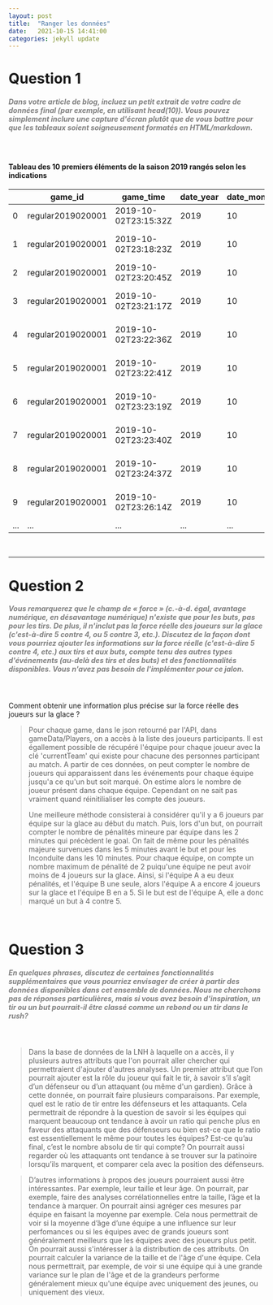 ```yaml
---
layout: post
title:  "Ranger les données"
date:   2021-10-15 14:41:00
categories: jekyll update
---
```


# Question 1

##### <span style="color:grey">Dans votre article de blog, incluez un petit extrait de votre cadre de données final (par exemple, en utilisant head(10)). Vous pouvez simplement inclure une capture d'écran plutôt que de vous battre pour que les tableaux soient soigneusement formatés en HTML/markdown.</span>

<br>

####  Tableau des 10 premiers éléments de la saison 2019 rangés selon les indications


|   | game_id           | game_time            | date_year | date_month | date_day | period_time | which_period | period_type | event_type | is_goal | shot_type  | strength | team_id | team_name           | team_link        | team_tri_code | shooter_name     | goalie_name       | rink_side | coord_x | coord_y |
|---|-------------------|----------------------|-----------|------------|----------|-------------|--------------|-------------|------------|---------|------------|----------|---------|---------------------|------------------|---------------|------------------|-------------------|-----------|---------|---------|
| 0 | regular2019020001 | 2019-10-02T23:15:32Z | 2019      | 10         | 2        | 00:25       | 1            | REGULAR     | Goal       | True    | Tip-In     | Even     | 9       | Ottawa Senators     | /api/v1/teams/9  | OTT           | Brady Tkachuk    | Frederik Andersen | left      | 85.0    | -1.0    |
| 1 | regular2019020001 | 2019-10-02T23:18:23Z | 2019      | 10         | 2        | 01:31       | 1            | REGULAR     | Shot       | False   | Snap Shot  |          | 10      | Toronto Maple Leafs | /api/v1/teams/10 | TOR           | Morgan Rielly    | Craig Anderson    | right     | -32.0   | -2.0    |
| 2 | regular2019020001 | 2019-10-02T23:20:45Z | 2019      | 10         | 2        | 03:23       | 1            | REGULAR     | Shot       | False   | Snap Shot  |          | 9       | Ottawa Senators     | /api/v1/teams/9  | OTT           | Dylan DeMelo     | Frederik Andersen | left      | 63.0    | -6.0    |
| 3 | regular2019020001 | 2019-10-02T23:21:17Z | 2019      | 10         | 2        | 03:56       | 1            | REGULAR     | Shot       | False   | Wrist Shot |          | 10      | Toronto Maple Leafs | /api/v1/teams/10 | TOR           | Morgan Rielly    | Craig Anderson    | right     | -59.0   | -20.0   |
| 4 | regular2019020001 | 2019-10-02T23:22:36Z | 2019      | 10         | 2        | 04:47       | 1            | REGULAR     | Shot       | False   | Slap Shot  |          | 10      | Toronto Maple Leafs | /api/v1/teams/10 | TOR           | Tyson Barrie     | Craig Anderson    | right     | -42.0   | -29.0   |
| 5 | regular2019020001 | 2019-10-02T23:22:41Z | 2019      | 10         | 2        | 04:53       | 1            | REGULAR     | Shot       | False   | Slap Shot  |          | 10      | Toronto Maple Leafs | /api/v1/teams/10 | TOR           | Tyson Barrie     | Craig Anderson    | right     | -52.0   | -7.0    |
| 6 | regular2019020001 | 2019-10-02T23:23:19Z | 2019      | 10         | 2        | 05:31       | 1            | REGULAR     | Shot       | False   | Wrist Shot |          | 10      | Toronto Maple Leafs | /api/v1/teams/10 | TOR           | Cody Ceci        | Craig Anderson    | right     | -38.0   | 38.0    |
| 7 | regular2019020001 | 2019-10-02T23:23:40Z | 2019      | 10         | 2        | 05:52       | 1            | REGULAR     | Shot       | False   | Wrist Shot |          | 10      | Toronto Maple Leafs | /api/v1/teams/10 | TOR           | Andreas Johnsson | Craig Anderson    | right     | -76.0   | -14.0   |
| 8 | regular2019020001 | 2019-10-02T23:24:37Z | 2019      | 10         | 2        | 06:02       | 1            | REGULAR     | Shot       | False   | Slap Shot  |          | 10      | Toronto Maple Leafs | /api/v1/teams/10 | TOR           | Mitchell Marner  | Craig Anderson    | right     | -63.0   | -31.0   |
| 9 | regular2019020001 | 2019-10-02T23:26:14Z | 2019      | 10         | 2        | 07:11       | 1            | REGULAR     | Shot       | False   | Tip-In     |          | 10      | Toronto Maple Leafs | /api/v1/teams/10 | TOR           | William Nylander | Craig Anderson    | right     | -78.0   | 13.0    |
| ...| ... | ... | ... |...| ... | ... | ... |...| ... | ... | ... |...| ... | ... | ... |...| ... | ... | ... |...| ... |


<br>

---

# Question 2

##### <span style="color:grey">Vous remarquerez que le champ de « force » (c.-à-d. égal, avantage numérique, en désavantage numérique) n'existe que pour les buts, pas pour les tirs. De plus, il n'inclut pas la force réelle des joueurs sur la glace (c'est-à-dire 5 contre 4, ou 5 contre 3, etc.). Discutez de la façon dont vous pourriez ajouter les informations sur la force réelle (c'est-à-dire 5 contre 4, etc.) aux tirs et aux buts, compte tenu des autres types d'événements (au-delà des tirs et des buts) et des fonctionnalités disponibles. Vous n'avez pas besoin de l'implémenter pour ce jalon. </span>
<br>

Comment obtenir une information plus précise sur la force réelle des joueurs sur la glace ?

> Pour chaque game, dans le json retourné par l'API, dans gameData/Players, on a accès à la liste des joueurs participants. Il est égallement possible de récupéré l'équipe pour chaque joueur avec la clé 'currentTeam' qui existe pour chacune des personnes participant au match.
>A partir de ces données, on peut compter le nombre de joueurs qui apparaissent dans les événements pour chaque équipe jusqu'a ce qu'un but soit marqué. On estime alors le nombre de joueur présent dans chaque équipe. Cependant on ne sait pas vraiment quand réinitilialiser les compte des joueurs.
>
> Une meilleure méthode consisterai à considérer qu'il y a 6 joueurs par équipe sur la glace au début du match. Puis, lors d'un but, on pourrait compter le nombre de pénalités mineure par équipe dans les 2 minutes qui précèdent le goal.
> On fait de même pour les pénalités majeure survenues dans les 5 minutes avant le but et pour les Inconduite dans les 10 minutes. Pour chaque équipe, on compte un nombre maximum de pénalité de 2 puiqu'une équipe ne peut avoir moins de 4 joueurs sur la glace.
> Ainsi, si l'équipe A a eu deux pénalités, et l'équipe B une seule, alors l'équipe A a encore 4 joueurs sur la glace et l'équipe B en a 5. Si le but est de l'équipe A, elle a donc marqué un but à 4 contre 5.


<br>


# Question 3

##### <span style="color:grey">En quelques phrases, discutez de certaines fonctionnalités supplémentaires que vous pourriez envisager de créer à partir des données disponibles dans cet ensemble de données. Nous ne cherchons pas de réponses particulières, mais si vous avez besoin d'inspiration, un tir ou un but pourrait-il être classé comme un rebond ou un tir dans le rush?</span>
<br>

>Dans la base de données de la LNH à laquelle on a accès, il y plusieurs autres attributs que l'on pourrait aller chercher qui permettraient d'ajouter d'autres analyses. Un premier attribut que l’on pourrait ajouter est la rôle du joueur qui fait le tir, à savoir s’il s’agit d’un défenseur ou d’un attaquant (ou même d'un gardien). Grâce à cette donnée, on pourrait faire plusieurs comparaisons. Par exemple, quel est le ratio de tir entre les défenseurs et les attaquants. Cela permettrait de répondre à la question de savoir si les équipes qui marquent beaucoup ont tendance à avoir un ratio qui penche plus en faveur des attaquants que des défenseurs ou bien est-ce que le ratio est essentiellement le même pour toutes les équipes? Est-ce qu’au final, c’est le nombre absolu de tir qui compte? On pourrait aussi regarder où les attaquants ont tendance à se trouver sur la patinoire lorsqu’ils marquent, et comparer cela avec la position des défenseurs.

>D’autres informations à propos des joueurs pourraient aussi être intéressantes. Par exemple, leur taille et leur âge. On pourrait, par exemple, faire des analyses corrélationnelles entre la taille, l’âge et la tendance à marquer. On pourrait ainsi agréger ces mesures par équipe en faisant la moyenne par exemple. Cela nous permettrait de voir si la moyenne d’âge d’une équipe a une influence sur leur perfomances ou si les équipes avec de grands joueurs sont généralement meilleurs que les équipes avec des joueurs plus petit. On pourrait aussi s'intéresser à la distribution de ces attributs. On pourrait calculer la variance de la taille et de l'âge d'une équipe. Cela nous permettrait, par exemple, de voir si une équipe qui à une grande variance sur le plan de l'âge et de la grandeurs performe généralement mieux qu'une équipe avec uniquement des jeunes, ou uniquement des vieux.
